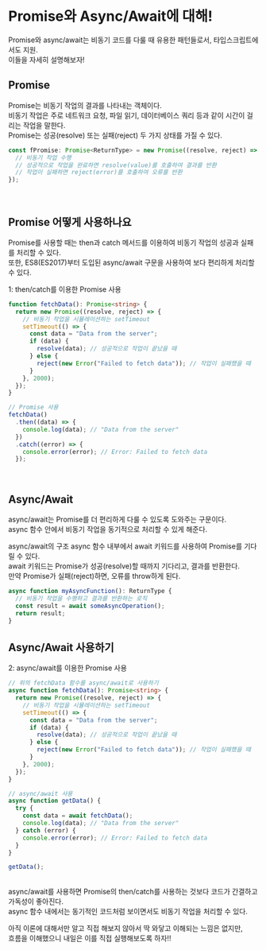 # Promise와 Async/Await에 대해!
Promise와 async/await는 비동기 코드를 다룰 때 유용한 패턴들로서, 타입스크립트에서도 지원.</br> 이들을 자세히 설명해보자!
</br>

## Promise
Promise는 비동기 작업의 결과를 나타내는 객체이다. </br> 비동기 작업은 주로 네트워크 요청, 파일 읽기, 데이터베이스 쿼리 등과 같이 시간이 걸리는 작업을 말한다.</br> Promise는 성공(resolve) 또는 실패(reject) 두 가지 상태를 가질 수 있다.</br>
```TypeScript
const fPromise: Promise<ReturnType> = new Promise((resolve, reject) => {
  // 비동기 작업 수행
  // 성공적으로 작업을 완료하면 resolve(value)를 호출하여 결과를 반환
  // 작업이 실패하면 reject(error)를 호출하여 오류를 반환
});
```
</br>

## Promise 어떻게 사용하나요
Promise를 사용할 때는 then과 catch 메서드를 이용하여 비동기 작업의 성공과 실패를 처리할 수 있다. </br>또한, ES8(ES2017)부터 도입된 async/await 구문을 사용하여 보다 편리하게 처리할 수 있다.</br>

1: then/catch를 이용한 Promise 사용
```typescript
function fetchData(): Promise<string> {
  return new Promise((resolve, reject) => {
    // 비동기 작업을 시뮬레이션하는 setTimeout
    setTimeout(() => {
      const data = "Data from the server";
      if (data) {
        resolve(data); // 성공적으로 작업이 끝났을 때
      } else {
        reject(new Error("Failed to fetch data")); // 작업이 실패했을 때
      }
    }, 2000);
  });
}

// Promise 사용
fetchData()
  .then((data) => {
    console.log(data); // "Data from the server"
  })
  .catch((error) => {
    console.error(error); // Error: Failed to fetch data
  });
```
</br>

## Async/Await
async/await는 Promise를 더 편리하게 다룰 수 있도록 도와주는 구문이다.</br> async 함수 안에서 비동기 작업을 동기적으로 처리할 수 있게 해준다.</br>

async/await의 구조
async 함수 내부에서 await 키워드를 사용하여 Promise를 기다릴 수 있다.</br> await 키워드는 Promise가 성공(resolve)할 때까지 기다리고, 결과를 반환한다.</br> 만약 Promise가 실패(reject)하면, 오류를 throw하게 된다.</br>

```typescript
async function myAsyncFunction(): ReturnType {
  // 비동기 작업을 수행하고 결과를 반환하는 로직
  const result = await someAsyncOperation();
  return result;
}
```

## Async/Await 사용하기
2: async/await를 이용한 Promise 사용</br>
```typescript
// 위의 fetchData 함수를 async/await로 사용하기
async function fetchData(): Promise<string> {
  return new Promise((resolve, reject) => {
    // 비동기 작업을 시뮬레이션하는 setTimeout
    setTimeout(() => {
      const data = "Data from the server";
      if (data) {
        resolve(data); // 성공적으로 작업이 끝났을 때
      } else {
        reject(new Error("Failed to fetch data")); // 작업이 실패했을 때
      }
    }, 2000);
  });
}

// async/await 사용
async function getData() {
  try {
    const data = await fetchData();
    console.log(data); // "Data from the server"
  } catch (error) {
    console.error(error); // Error: Failed to fetch data
  }
}

getData();
```
</br>
async/await를 사용하면 Promise의 then/catch를 사용하는 것보다 코드가 간결하고 가독성이 좋아진다.</br> async 함수 내에서는 동기적인 코드처럼 보이면서도 비동기 작업을 처리할 수 있다.</br>

아직 이론에 대해서만 알고 직접 해보지 않아서 딱 와닿고 이해되는 느낌은 없지만,</br>
흐름을 이해했으니 내일은 이를 직접 실행해보도록 하자!!

